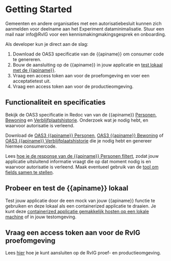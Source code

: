 # Getting Started

Gemeenten en andere organisaties met een autorisatiebesluit kunnen zich aanmelden voor deelname aan het Experiment dataminimalisatie. Stuur een mail naar info@RvIG voor een kennismakingmakingsgesprek en onboarding.

Als developer kun je direct aan de slag:
1. Download de OAS3 specificatie van de {{apiname}} om consumer code te genereren.
2. Bouw de aansluiting op de {{apiname}} in jouw applicatie en [test lokaal met de {{apiname}}](./how-tos/lokaal-testen). 
3. Vraag een access token aan voor de proefomgeving en voer een acceptatietest uit.
4. Vraag een access token aan voor de productieomgeving.

## Functionaliteit en specificaties

Bekijk de OAS3 specificatie in Redoc van van de {{apiname}} [Personen](./personen/specificatie), [Bewoning](./bewoning/specificatie) en [Verblijfplaatshistorie](./historie/specificatie). Onderzoek wat je nodig hebt, en waarvoor autorisatie is verleend.

Download de [OAS3 {{apiname}} Personen]({{PersonenSpecUrl}}), [OAS3 {{apiname}} Bewoning]({{BewoningSpecUrl}}) of [OAS3 {{apiname}} Verblijfplaatshistorie]({{VerblijfplaatshistorieSpecUrl}}) die je nodig hebt en genereer hiermee consumercode.

Lees [hoe je de response van de {{apiname}} Personen filtert](./how-tos/personen-response-filteren), zodat jouw applicatie uitsluitend informatie vraagt die op dat moment nodig is en waarvoor autorisatie is verleend. Maak eventueel gebruik van de [tool om fields samen te stellen](./how-tos/fields-samenstellen).


## Probeer en test de {{apiname}} lokaal

Test jouw applicatie door de een mock van jouw {{apiname}} functie te gebruiken en deze lokaal als een containerized applicatie te draaien. Je kunt deze [containerized applicatie gemakkelijk hosten op een lokale machine](./how-tos/lokaal-testen) of in jouw testomgeving.

## Vraag een access token aan voor de RvIG proefomgeving

Lees [hier](./how-tos/aansluiten) hoe je kunt aansluiten op de RvIG proef- en productieomgeving.
